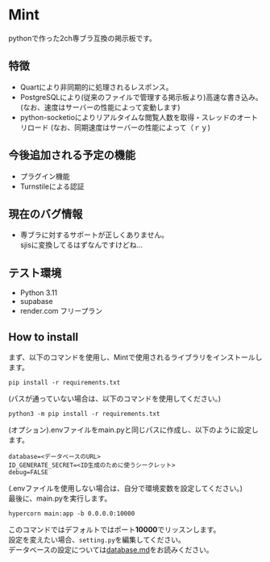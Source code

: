 # Mint
pythonで作った2ch専ブラ互換の掲示板です。  
## 特徴
- Quartにより非同期的に処理されるレスポンス。  
- PostgreSQLにより(従来のファイルで管理する掲示板より)高速な書き込み。  
(なお、速度はサーバーの性能によって変動します)
- python-socketioによりリアルタイムな閲覧人数を取得・スレッドのオートリロード
(なお、同期速度はサーバーの性能によって（ｒｙ)
## 今後追加される予定の機能
- プラグイン機能
- Turnstileによる認証
## 現在のバグ情報
- 専ブラに対するサポートが正しくありません。  
sjisに変換してるはずなんですけどね...
## テスト環境
- Python 3.11
- supabase
- render.com フリープラン
## How to install
まず、以下のコマンドを使用し、Mintで使用されるライブラリをインストールします。  
```
pip install -r requirements.txt
```
(パスが通っていない場合は、以下のコマンドを使用してください。)  
```
python3 -m pip install -r requirements.txt
```
(オプション).envファイルをmain.pyと同じパスに作成し、以下のように設定します。  
```
database=<データベースのURL>
ID_GENERATE_SECRET=<ID生成のために使うシークレット>
debug=FALSE
```
(.envファイルを使用しない場合は、自分で環境変数を設定してください。)  
最後に、main.pyを実行します。
```
hypercorn main:app -b 0.0.0.0:10000
```
このコマンドではデフォルトではポート**10000**でリッスンします。  
設定を変えたい場合、`setting.py`を編集してください。  
データベースの設定については[database.md](database.md)をお読みください。  
